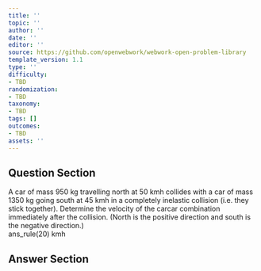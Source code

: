 ```yaml
---
title: ''
topic: ''
author: ''
date: ''
editor: ''
source: https://github.com/openwebwork/webwork-open-problem-library
template_version: 1.1
type: ''
difficulty:
- TBD
randomization:
- TBD
taxonomy:
- TBD
tags: []
outcomes:
- TBD
assets: ''
---
```


## Question Section 

 
  
A car of mass 950 kg travelling north at 50 kmh collides with a car of mass 1350 kg going south at 45 kmh in a completely inelastic collision (i.e. they stick together). Determine the velocity of the carcar combination immediately after the collision. (North is the positive direction and south is the negative direction.)  
 ans_rule(20) kmh



## Answer Section

